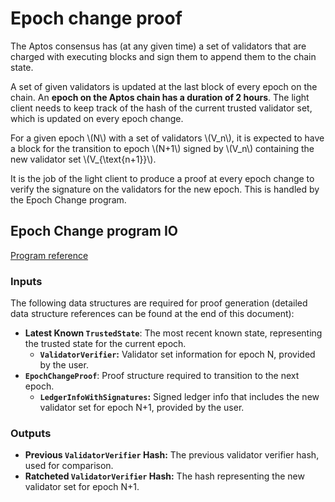 # Epoch change proof

The Aptos consensus has (at any given time) a set of validators that are charged with executing blocks and sign them to
append them to the chain state.

A set of given validators is updated at the last block of every epoch on the chain. An **epoch on the Aptos chain has a
duration of 2 hours**. The light client needs to keep track of the hash of the current trusted validator set, which is
updated on every epoch change.

For a given epoch \\(N\\) with a set of validators \\(V_n\\), it is expected to have a block for the transition to
epoch \\(N+1\\) signed by \\(V_n\\) containing the new validator set \\(V_{\text{n+1}}\\).

It is the job of the light client to produce a proof at every epoch change to verify the signature on the validators for
the new epoch. This is handled by the Epoch Change program.

## Epoch Change program IO

[Program reference](https://github.com/lurk-lab/zk-light-clients/blob/dev/aptos/programs/epoch-change/src/main.rs)

### Inputs

The following data structures are required for proof generation (detailed data structure references can be found at the
end of this document):

- **Latest Known `TrustedState`**: The most recent known state, representing the trusted state for the current epoch.
    - **`ValidatorVerifier`:** Validator set information for epoch N, provided by the user.
- **`EpochChangeProof`**: Proof structure required to transition to the next epoch.
    - **`LedgerInfoWithSignatures`:** Signed ledger info that includes the new validator set for epoch N+1, provided by
      the user.

### Outputs

- **Previous `ValidatorVerifier` Hash:** The previous validator verifier hash, used for comparison.
- **Ratcheted `ValidatorVerifier` Hash:** The hash representing the new validator set for epoch N+1.
